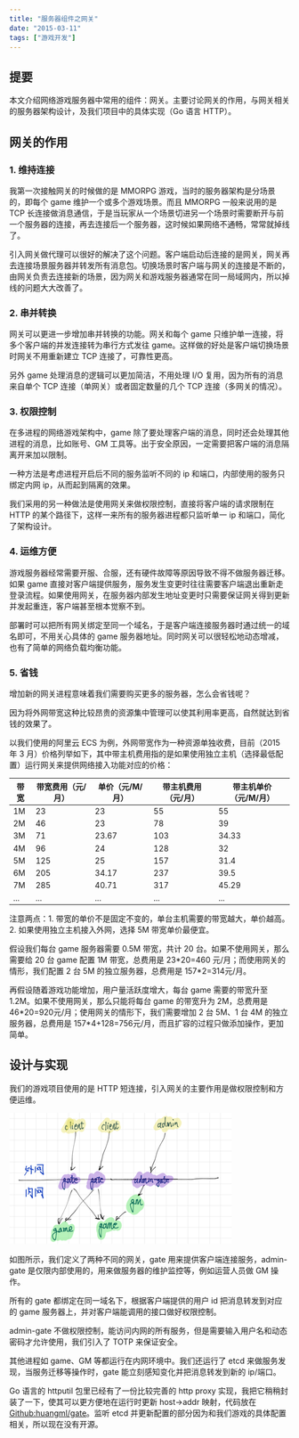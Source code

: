```yaml
---
title: "服务器组件之网关"
date: "2015-03-11"
tags: ["游戏开发"]
---
```


## 提要

本文介绍网络游戏服务器中常用的组件：网关。主要讨论网关的作用，与网关相关的服务器架构设计，及我们项目中的具体实现（Go 语言 HTTP）。

## 网关的作用

### 1. 维持连接

我第一次接触网关的时候做的是 MMORPG 游戏，当时的服务器架构是分场景的，即每个 game 维护一个或多个游戏场景。而且 MMORPG 一般来说用的是 TCP 长连接做消息通信，于是当玩家从一个场景切进另一个场景时需要断开与前一个服务器的连接，再去连接后一个服务器，这时候如果网络不通畅，常常就掉线了。

引入网关做代理可以很好的解决了这个问题。客户端启动后连接的是网关，网关再去连接场景服务器并转发所有消息包。切换场景时客户端与网关的连接是不断的，由网关负责去连接新的场景，因为网关和游戏服务器通常在同一局域网内，所以掉线的问题大大改善了。

### 2. 串并转换

网关可以更进一步增加串并转换的功能。网关和每个 game 只维护单一连接，将多个客户端的并发连接转为串行方式发往 game。这样做的好处是客户端切换场景时网关不用重新建立 TCP 连接了，可靠性更高。

另外 game 处理消息的逻辑可以更加简洁，不用处理 I/O 复用，因为所有的消息来自单个 TCP 连接（单网关）或者固定数量的几个 TCP 连接（多网关的情况）。

### 3. 权限控制

在多进程的网络游戏架构中，game 除了要处理客户端的消息，同时还会处理其他进程的消息，比如账号、GM 工具等。出于安全原因，一定需要把客户端的消息隔离开来加以限制。

一种方法是考虑进程开启后不同的服务监听不同的 ip 和端口，内部使用的服务只绑定内网 ip，从而起到隔离的效果。

我们采用的另一种做法是使用网关来做权限控制，直接将客户端的请求限制在 HTTP 的某个路径下，这样一来所有的服务器进程都只监听单一 ip 和端口，简化了架构设计。

### 4. 运维方便

游戏服务器经常需要开服、合服，还有硬件故障等原因导致不得不做服务器迁移。如果 game 直接对客户端提供服务，服务发生变更时往往需要客户端退出重新走登录流程。如果使用网关，在服务器内部发生地址变更时只需要保证网关得到更新并发起重连，客户端甚至根本觉察不到。

部署时可以把所有网关绑定至同一个域名，于是客户端连接服务器时通过统一的域名即可，不用关心具体的 game 服务器地址。同时网关可以很轻松地动态增减，也有了简单的网络负载均衡功能。

### 5. 省钱

增加新的网关进程意味着我们需要购买更多的服务器，怎么会省钱呢？

因为将外网带宽这种比较昂贵的资源集中管理可以使其利用率更高，自然就达到省钱的效果了。

以我们使用的阿里云 ECS 为例，外网带宽作为一种资源单独收费，目前（2015 年 3 月）价格列举如下，其中带主机费用指的是如果使用独立主机（选择最低配置）运行网关来提供网络接入功能对应的价格：

带宽 | 带宽费用（元/月） | 单价（元/M/月） | 带主机费用（元/月） | 带主机单价（元/M/月）
--- | --- | ---   | --- | ---
1M  | 23  | 23    | 55  | 55
2M  | 46  | 23    | 78  | 39
3M  | 71  | 23.67 | 103 | 34.33
4M  | 96  | 24    | 128 | 32
5M  | 125 | 25    | 157 | 31.4
6M  | 205 | 34.17 | 237 | 39.5
7M  | 285 | 40.71 | 317 | 45.29
... | ... | ...   | ... | ...

注意两点：1. 带宽的单价不是固定不变的，单台主机需要的带宽越大，单价越高。2. 如果使用独立主机接入外网，选择 5M 带宽单价最便宜。

假设我们每台 game 服务器需要 0.5M 带宽，共计 20 台。如果不使用网关，那么需要给 20 台 game 配置 1M 带宽，总费用是 23\*20=460 元/月；而使用网关的情形，我们配置 2 台 5M 的独立服务器，总费用是 157\*2=314元/月。

再假设随着游戏功能增加，用户量活跃度增大，每台 game 需要的带宽升至 1.2M。如果不使用网关，那么只能将每台 game 的带宽升为 2M，总费用是 46\*20=920元/月；使用网关的情形下，我们需要增加 2 台 5M、1 台 4M 的独立服务器，总费用是 157\*4+128=756元/月，而且扩容的过程只做添加操作，更加简单。

## 设计与实现

我们的游戏项目使用的是 HTTP 短连接，引入网关的主要作用是做权限控制和方便运维。

![1](/assets/img/gameserver-gate.png)

如图所示，我们定义了两种不同的网关，gate 用来提供客户端连接服务，admin-gate 是仅限内部使用的，用来做服务器的维护监控等，例如运营人员做 GM 操作。

所有的 gate 都绑定在同一域名下，根据客户端提供的用户 id 把消息转发到对应的 game 服务器上，并对客户端能调用的接口做好权限控制。

admin-gate 不做权限控制，能访问内网的所有服务，但是需要输入用户名和动态密码才允许使用，我们引入了 TOTP 来保证安全。

其他进程如 game、GM 等都运行在内网环境中。我们还运行了 etcd 来做服务发现，当服务迁移等操作时，gate 能立刻感知变化并把消息转发到新的 ip/端口。

Go 语言的 httputil 包里已经有了一份比较完善的 http proxy 实现，我把它稍稍封装了一下，使其可以更方便地在运行时更新 host->addr 映射，代码放在 [Github:huangml/gate](https://github.com/huangml/gate)。监听 etcd 并更新配置的部分因为和我们游戏的具体配置相关，所以现在没有开源。

